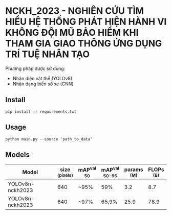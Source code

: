 # NCKH_2023 - NGHIÊN CỨU TÌM HIỂU HỆ THỐNG PHÁT HIỆN HÀNH VI KHÔNG ĐỘI MŨ BẢO HIỂM KHI THAM GIA GIAO THÔNG ỨNG DỤNG TRÍ TUỆ NHÂN TẠO

Phương pháp được sử dụng: <br>

* Nhận diện vật thể (YOLOv8)
* Nhận dạng biển số xe (CNN)

## Install
```
pip install -r requirements.txt
```

## Usage
```
python main.py --source 'path_to_data' 
```

## Models

| Model            | size<br><sup>(pixels) | mAP<sup>val<br>50 | mAP<sup>val<br>50-95 | params<br><sup>(M) | FLOPs<br><sup>(B) |
| ---------------- | --------------------- | ----------------- | -------------------- | ------------------ | ----------------- |
| YOLOv8n-nckh2023 | 640                   | ~95%              | 59%                | 3.2                | 8.7               |
| YOLOv8n-nckh2023 | 640                   | ~97%              | 65,9%                | 25.9               | 78.9              |
